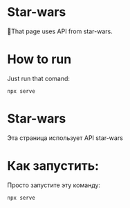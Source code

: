 # Star-wars
🌠That page uses API from star-wars.
# How to run
  Just run that comand:
  ```
  npx serve
  ```
# Star-wars
  Эта страница использует API star-wars
# Как запустить:
  Просто запустите эту команду:
  ```
  npx serve
  ```
